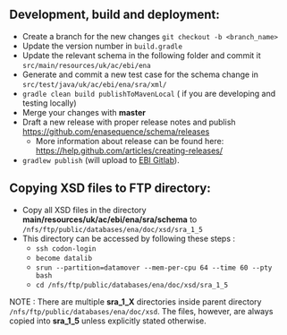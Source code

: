 
## Development, build and deployment:

* Create a branch for the new changes `git checkout -b <branch_name>`
* Update the version number in `build.gradle`
* Update the relevant schema in the following folder and commit it `src/main/resources/uk/ac/ebi/ena`
* Generate and commit a new test case for the schema change in `src/test/java/uk/ac/ebi/ena/sra/xml/`
* `gradle clean build publishToMavenLocal` ( if you are developing and testing locally)
* Merge your changes with **master**
* Draft a new release with proper release notes and publish https://github.com/enasequence/schema/releases
   * More information about release can be found here: https://help.github.com/articles/creating-releases/
* `gradlew publish` (will upload to [EBI Gitlab](https://gitlab.ebi.ac.uk/enasequence/schema/-/packages)).

## Copying XSD files to FTP directory:

* Copy all XSD files in the directory **main/resources/uk/ac/ebi/ena/sra/schema** to `/nfs/ftp/public/databases/ena/doc/xsd/sra_1_5`
* This directory can be accessed by following these steps :
  * `ssh codon-login`
  * `become datalib`
  * `srun --partition=datamover --mem-per-cpu 64 --time 60 --pty bash`
  * `cd /nfs/ftp/public/databases/ena/doc/xsd/sra_1_5`
 
NOTE : There are multiple **sra_1_X** directories inside parent directory `/nfs/ftp/public/databases/ena/doc/xsd`. The files,
  however, are always copied into **sra_1_5** unless explicitly stated otherwise.
